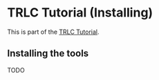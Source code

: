 # TRLC Tutorial (Installing)

This is part of the [TRLC Tutorial](TUTORIAL.md).

## Installing the tools

TODO
